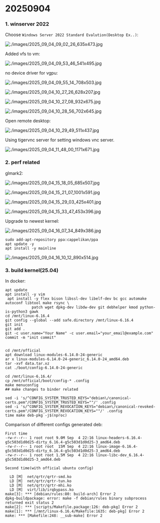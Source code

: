 # 20250904
### 1. winserver 2022
Choose `Windows Server 2022 Standard Evalution(Desktop Ex..)`:    

![./images/2025_09_04_09_02_26_635x473.jpg](./images/2025_09_04_09_02_26_635x473.jpg)

Added vfs to vm:    

![./images/2025_09_04_09_53_46_541x495.jpg](./images/2025_09_04_09_53_46_541x495.jpg)

no device driver for vgpu:   

![./images/2025_09_04_09_55_14_708x503.jpg](./images/2025_09_04_09_55_14_708x503.jpg)


![./images/2025_09_04_10_27_26_628x207.jpg](./images/2025_09_04_10_27_26_628x207.jpg)


![./images/2025_09_04_10_27_08_932x675.jpg](./images/2025_09_04_10_27_08_932x675.jpg)

![./images/2025_09_04_10_28_56_702x645.jpg](./images/2025_09_04_10_28_56_702x645.jpg)

Open remote desktop:    

![./images/2025_09_04_10_29_49_511x437.jpg](./images/2025_09_04_10_29_49_511x437.jpg)

Using tigervnc server for setting windows vnc server.   

![./images/2025_09_04_11_48_00_1171x671.jpg](./images/2025_09_04_11_48_00_1171x671.jpg)

### 2. perf related
glmark2:     

![./images/2025_09_04_15_18_05_685x507.jpg](./images/2025_09_04_15_18_05_685x507.jpg)

![./images/2025_09_04_15_21_07_1001x591.jpg](./images/2025_09_04_15_21_07_1001x591.jpg)

![./images/2025_09_04_15_29_03_425x401.jpg](./images/2025_09_04_15_29_03_425x401.jpg)

![./images/2025_09_04_15_33_47_453x396.jpg](./images/2025_09_04_15_33_47_453x396.jpg)

Upgrade to newest kernel:    

![./images/2025_09_04_16_07_34_849x386.jpg](./images/2025_09_04_16_07_34_849x386.jpg)

```
sudo add-apt-repository ppa:cappelikan/ppa
apt update -y
apt install -y mainline
```

![./images/2025_09_04_16_10_12_890x514.jpg](./images/2025_09_04_16_10_12_890x514.jpg)

### 3. build kernel(25.04)

In docker:     

```
apt update
apt install -y vim
 apt install -y flex bison libssl-dev libelf-dev bc gcc automake autoconf libtool make rsync \
            patch wget dpkg-dev libdw-dev git debhelper kmod python-is-python3 gawk
cd /mnt/linux-6.16.4
git config --global --add safe.directory /mnt/linux-6.16.4
git init
git add .
git -c user.name="Your Name" -c user.email="your_email@example.com" commit -m "init commit"


cd /mnt/official
apt download linux-modules-6.14.0-24-generic
ar x linux-modules-6.14.0-24-generic_6.14.0-24_amd64.deb
tar -xvf data.tar.xz
cat ./boot/config-6.14.0-24-generic

cd /mnt/linux-6.16.4/
cp /mnt/official/boot/config-* .config
make menuconfig
## make changes to binder related

sed -i 's/^CONFIG_SYSTEM_TRUSTED_KEYS="debian\/canonical-certs.pem"/CONFIG_SYSTEM_TRUSTED_KEYS=""/' .config
sed -i 's/^CONFIG_SYSTEM_REVOCATION_KEYS="debian\/canonical-revoked-certs.pem"/CONFIG_SYSTEM_REVOCATION_KEYS=""/' .config
time make deb-pkg -j$(nproc)
```
Comparison of different configs generated deb:      

```
First time
-rw-r--r-- 1 root root 9.0M Sep  4 22:16 linux-headers-6.16.4-g5c503d1d0d25-dirty_6.16.4-g5c503d1d0d25-3_amd64.deb
-rw-r--r-- 1 root root  15M Sep  4 22:16 linux-image-6.16.4-g5c503d1d0d25-dirty_6.16.4-g5c503d1d0d25-3_amd64.deb
-rw-r--r-- 1 root root 1.5M Sep  4 22:16 linux-libc-dev_6.16.4-g5c503d1d0d25-3_amd64.deb

Second time(with official ubuntu config)

  LD [M]  net/qrtr/qrtr-smd.ko
  LD [M]  net/qrtr/qrtr-tun.ko
  LD [M]  net/qrtr/qrtr-mhi.ko
  LD [M]  virt/lib/irqbypass.ko
make[3]: *** [debian/rules:80: build-arch] Error 2
dpkg-buildpackage: error: make -f debian/rules binary subprocess returned exit status 2
make[2]: *** [scripts/Makefile.package:126: deb-pkg] Error 2
make[1]: *** [/mnt/linux-6.16.4/Makefile:1635: deb-pkg] Error 2
make: *** [Makefile:248: __sub-make] Error 2

```

